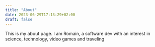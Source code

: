 ```yaml
---
title: "About"
date: 2023-06-29T17:13:29+02:00
draft: false
---
```


This is my about page.
I am Romain, a software dev with an interest in science, technology, video games and traveling